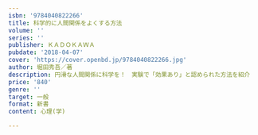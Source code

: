```yaml
---
isbn: '9784040822266'
title: 科学的に人間関係をよくする方法
volume: ''
series: ''
publisher: ＫＡＤＯＫＡＷＡ
pubdate: '2018-04-07'
cover: 'https://cover.openbd.jp/9784040822266.jpg'
author: 堀田秀吾／著
description: 円滑な人間関係に科学を！　実験で「効果あり」と認められた方法を紹介
price: '840'
genre: ''
target: 一般
format: 新書
content: 心理(学)

---
```

